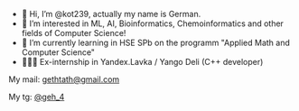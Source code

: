 - 👋 Hi, I’m @kot239, actually my name is German.
- 👀 I’m interested in ML, AI, Bioinformatics, Chemoinformatics and other fields of Computer Science!
- 🌱 I’m currently learning in HSE SPb on the programm "Applied Math and Computer Science"
- 👨🏻‍💻 Ex-internship in Yandex.Lavka / Yango Deli (C++ developer)

My mail: gethtath@gmail.com

My tg: [@geh_4](https://t.me/geh_4)

<!---
kot239/kot239 is a ✨ special ✨ repository because its `README.md` (this file) appears on your GitHub profile.
You can click the Preview link to take a look at your changes.
--->
